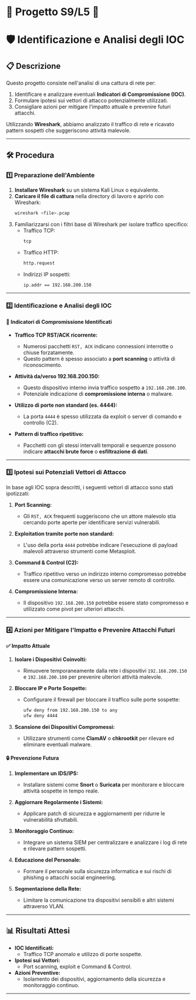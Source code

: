 # 📐 Progetto S9/L5 📐
# 🛡️ Identificazione e Analisi degli IOC

## 📋 Descrizione
Questo progetto consiste nell'analisi di una cattura di rete per:
1. Identificare e analizzare eventuali **Indicatori di Compromissione (IOC)**.
2. Formulare ipotesi sui vettori di attacco potenzialmente utilizzati.
3. Consigliare azioni per mitigare l'impatto attuale e prevenire futuri attacchi.

Utilizzando **Wireshark**, abbiamo analizzato il traffico di rete e ricavato pattern sospetti che suggeriscono attività malevole.

---

## 🛠️ Procedura

### 1️⃣ Preparazione dell'Ambiente
1. **Installare Wireshark** su un sistema Kali Linux o equivalente.
2. **Caricare il file di cattura** nella directory di lavoro e aprirlo con Wireshark:
   ```bash
   wireshark <file>.pcap
   ```
3. Familiarizzarsi con i filtri base di Wireshark per isolare traffico specifico:
   - Traffico TCP:
     ```bash
     tcp
     ```
   - Traffico HTTP:
     ```bash
     http.request
     ```
   - Indirizzi IP sospetti:
     ```bash
     ip.addr == 192.168.200.150
     ```

---

### 2️⃣ Identificazione e Analisi degli IOC

#### 🛑 **Indicatori di Compromissione Identificati**
- **Traffico TCP RST/ACK ricorrente:**
  - Numerosi pacchetti `RST, ACK` indicano connessioni interrotte o chiuse forzatamente.
  - Questo pattern è spesso associato a **port scanning** o attività di riconoscimento.

- **Attività da/verso 192.168.200.150:**
  - Questo dispositivo interno invia traffico sospetto a `192.168.200.100`.
  - Potenziale indicazione di **compromissione interna** o malware.

- **Utilizzo di porte non standard (es. 4444):**
  - La porta `4444` è spesso utilizzata da exploit o server di comando e controllo (C2).

- **Pattern di traffico ripetitivo:**
  - Pacchetti con gli stessi intervalli temporali e sequenze possono indicare **attacchi brute force** o **esfiltrazione di dati**.

---

### 3️⃣ Ipotesi sui Potenziali Vettori di Attacco
In base agli IOC sopra descritti, i seguenti vettori di attacco sono stati ipotizzati:

1. **Port Scanning:**
   - Gli `RST, ACK` frequenti suggeriscono che un attore malevolo stia cercando porte aperte per identificare servizi vulnerabili.

2. **Exploitation tramite porte non standard:**
   - L'uso della porta `4444` potrebbe indicare l'esecuzione di payload malevoli attraverso strumenti come Metasploit.

3. **Command & Control (C2):**
   - Traffico ripetitivo verso un indirizzo interno compromesso potrebbe essere una comunicazione verso un server remoto di controllo.

4. **Compromissione Interna:**
   - Il dispositivo `192.168.200.150` potrebbe essere stato compromesso e utilizzato come pivot per ulteriori attacchi.

---

### 4️⃣ Azioni per Mitigare l'Impatto e Prevenire Attacchi Futuri

#### ✅ **Impatto Attuale**
1. **Isolare i Dispositivi Coinvolti:**
   - Rimuovere temporaneamente dalla rete i dispositivi `192.168.200.150` e `192.168.200.100` per prevenire ulteriori attività malevole.

2. **Bloccare IP e Porte Sospette:**
   - Configurare il firewall per bloccare il traffico sulle porte sospette:
     ```bash
     ufw deny from 192.168.200.150 to any
     ufw deny 4444
     ```

3. **Scansione dei Dispositivi Compromessi:**
   - Utilizzare strumenti come **ClamAV** o **chkrootkit** per rilevare ed eliminare eventuali malware.

#### 🔒 **Prevenzione Futura**
1. **Implementare un IDS/IPS:**
   - Installare sistemi come **Snort** o **Suricata** per monitorare e bloccare attività sospette in tempo reale.

2. **Aggiornare Regolarmente i Sistemi:**
   - Applicare patch di sicurezza e aggiornamenti per ridurre le vulnerabilità sfruttabili.

3. **Monitoraggio Continuo:**
   - Integrare un sistema SIEM per centralizzare e analizzare i log di rete e rilevare pattern sospetti.

4. **Educazione del Personale:**
   - Formare il personale sulla sicurezza informatica e sui rischi di phishing o attacchi social engineering.

5. **Segmentazione della Rete:**
   - Limitare la comunicazione tra dispositivi sensibili e altri sistemi attraverso VLAN.

---

## 📊 Risultati Attesi
- **IOC Identificati:**
  - Traffico TCP anomalo e utilizzo di porte sospette.
- **Ipotesi sui Vettori:**
  - Port scanning, exploit e Command & Control.
- **Azioni Preventive:**
  - Isolamento dei dispositivi, aggiornamento della sicurezza e monitoraggio continuo.

---

